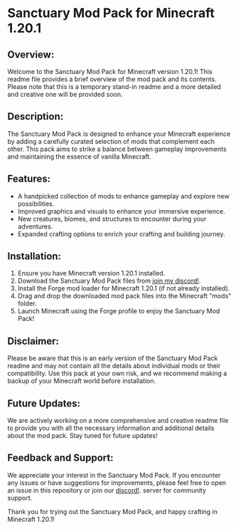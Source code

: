 # Sanctuary Mod Pack for Minecraft 1.20.1

## Overview:
Welcome to the Sanctuary Mod Pack for Minecraft version 1.20.1! This readme file provides a brief overview of the mod pack and its contents. Please note that this is a temporary stand-in readme and a more detailed and creative one will be provided soon.

## Description:
The Sanctuary Mod Pack is designed to enhance your Minecraft experience by adding a carefully curated selection of mods that complement each other. This pack aims to strike a balance between gameplay improvements and maintaining the essence of vanilla Minecraft.

## Features:
- A handpicked collection of mods to enhance gameplay and explore new possibilities.
- Improved graphics and visuals to enhance your immersive experience.
- New creatures, biomes, and structures to encounter during your adventures.
- Expanded crafting options to enrich your crafting and building journey.

## Installation:
1. Ensure you have Minecraft version 1.20.1 installed.
2. Download the Sanctuary Mod Pack files from [join my discord!](https://drive.google.com/uc?id=1ZB_pE80UMPng1hU4V_OKOKwPN8oQkbGE).
3. Install the Forge mod loader for Minecraft 1.20.1 (if not already installed).
4. Drag and drop the downloaded mod pack files into the Minecraft "mods" folder.
5. Launch Minecraft using the Forge profile to enjoy the Sanctuary Mod Pack!

## Disclaimer:
Please be aware that this is an early version of the Sanctuary Mod Pack readme and may not contain all the details about individual mods or their compatibility. Use this pack at your own risk, and we recommend making a backup of your Minecraft world before installation.

## Future Updates:
We are actively working on a more comprehensive and creative readme file to provide you with all the necessary information and additional details about the mod pack. Stay tuned for future updates!

## Feedback and Support:
We appreciate your interest in the Sanctuary Mod Pack. If you encounter any issues or have suggestions for improvements, please feel free to open an issue in this repository or join our [discord!](https://discord.gg/QysVtMvgSN).
 server for community support.

Thank you for trying out the Sanctuary Mod Pack, and happy crafting in Minecraft 1.20.1!

